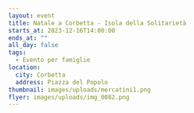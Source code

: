 ```yaml
---
layout: event
title: Natale a Corbetta - Isola della Solitarietà
starts_at: 2023-12-16T14:00:00
ends_at: ""
all_day: false
tags:
  - Evento per famiglie
location:
  city: Corbetta
  address: Piazza del Popolo
thumbnail: images/uploads/mercatini1.png
flyer: images/uploads/img_0082.png
---
```

